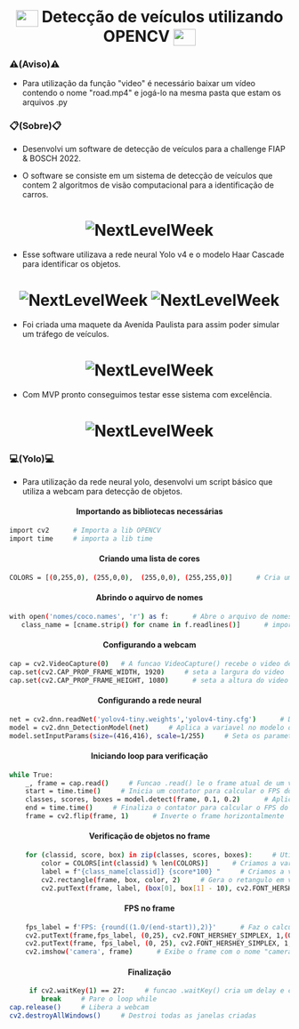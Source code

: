 <div style="display: inline_block" ><br>
  <h1 align="center">
   <img align="center" alt="mgn-Csharp" height="30" width="40" src="https://cdn.jsdelivr.net/gh/devicons/devicon/icons/opencv/opencv-original.svg"> Detecção de veículos utilizando OPENCV <img align="center" alt="mgn-Csharp" height="30" width="40" src="https://cdn.jsdelivr.net/gh/devicons/devicon/icons/opencv/opencv-original.svg">
  

### ⚠️(Aviso)⚠️
- Para utilização da função "video" é necessário baixar um vídeo contendo o nome "road.mp4" e jogá-lo na mesma pasta que estam os arquivos .py

### 📋(Sobre)📋
- Desenvolvi um software de detecção de veículos para a challenge FIAP & BOSCH 2022.

- O software se consiste em um sistema de detecção de veículos que contem 2 algoritmos de visão computacional para a identificação de carros.
<h1 align="center">
  <img alt="NextLevelWeek" title="#NextLevelWeek" src="https://user-images.githubusercontent.com/111460258/208217573-04859efa-200f-4dfc-91e0-78a4b74b4fe3.png" />
</h1>

- Esse software utilizava a rede neural Yolo v4 e o modelo Haar Cascade para identificar os objetos.

<h1 align="center">
  <img alt="NextLevelWeek" title="#NextLevelWeek" src="https://user-images.githubusercontent.com/111460258/208217871-bd2b00f1-f3d6-487e-bf1f-cf70a85e660e.png" />

  <img alt="NextLevelWeek" title="#NextLevelWeek" src="https://user-images.githubusercontent.com/111460258/208217910-f60aa7b1-9327-4f03-bfae-15db69b096a9.png" />
</h1>

- Foi criada uma maquete da Avenida Paulista para assim poder simular um tráfego de veículos.

<h1 align="center">
  <img alt="NextLevelWeek" title="#NextLevelWeek" src="https://user-images.githubusercontent.com/111460258/208218028-1b80ef7d-3699-4fc7-a441-ea6b8d0b77de.png" />
</h1>

- Com MVP pronto conseguimos testar esse sistema com excelência.

<h1 align="center">
  <img alt="NextLevelWeek" title="#NextLevelWeek" src="https://user-images.githubusercontent.com/111460258/208218088-8b93835f-da35-4174-9b3d-164de036d9e5.png" />
</h1>

### 💻(Yolo)💻

- Para utilização da rede neural yolo, desenvolvi um script básico que utiliza a webcam para detecção de objetos.

<h4 align="center">Importando as bibliotecas necessárias</h4>

```bash
import cv2      # Importa a lib OPENCV
import time     # importa a lib time
```

<h4 align="center">Criando uma lista de cores</h4>

```bash
COLORS = [(0,255,0), (255,0,0),  (255,0,0), (255,255,0)]      # Cria uma lista de cores no modelo BGR
```

<h4 align="center">Abrindo o aquirvo de nomes</h4>

```bash
with open('nomes/coco.names', 'r') as f:      # Abre o arquivo de nomes da YOLO
   class_name = [cname.strip() for cname in f.readlines()]      # importa os nomes do arquivo para uma lista
```

<h4 align="center">Configurando a webcam</h4>

```bash
cap = cv2.VideoCapture(0)   # A funcao VideoCapture() recebe o video de uma camera ou de um arquivo
cap.set(cv2.CAP_PROP_FRAME_WIDTH, 1920)     # seta a largura do video
cap.set(cv2.CAP_PROP_FRAME_HEIGHT, 1080)      # seta a altura do video
```

<h4 align="center">Configurando a rede neural</h4>

```bash
net = cv2.dnn.readNet('yolov4-tiny.weights','yolov4-tiny.cfg')      # Descarrega os dados dos arquivos da YOLO em uma variavel
model = cv2.dnn_DetectionModel(net)     # Aplica a variavel no modelo de treino
model.setInputParams(size=(416,416), scale=1/255)     # Seta os parametros para funcionamento do modelo 
```

<h4 align="center">Iniciando loop para verificação</h4>

```bash
while True:
    _, frame = cap.read()     # Funcao .read() le o frame atual de um video
    start = time.time()     # Inicia um contator para calcular o FPS do video
    classes, scores, boxes = model.detect(frame, 0.1, 0.2)      # Aplica o modelo de deteccao de objetos 
    end = time.time()     # Finaliza o contator para calcular o FPS do video
    frame = cv2.flip(frame, 1)      # Inverte o frame horizontalmente
```

<h4 align="center">Verificação de objetos no frame</h4>

```bash
    for (classid, score, box) in zip(classes, scores, boxes):     # Utilizando um for distribuimos os dados em listas
        color = COLORS[int(classid) % len(COLORS)]      # Criamos a variavel color para receber uma cor especifica
        label = f"{class_name[classid]} {score*100} "     # Criamos a variavel label para receber o nome do objeto e o score dele
        cv2.rectangle(frame, box, color, 2)     # Gera o retangulo em volta do objeto detectado 
        cv2.putText(frame, label, (box[0], box[1] - 10), cv2.FONT_HERSHEY_SIMPLEX, 0.5, color , 2)      # Escreve a variavel label no frame
```

<h4 align="center">FPS no frame</h4>

```bash
    fps_label = f'FPS: {round((1.0/(end-start)),2)}'      # Faz o calculo de quantos FPS contem no video
    cv2.putText(frame,fps_label, (0,25), cv2.FONT_HERSHEY_SIMPLEX, 1,(0,0,0), 5)      # Cria uma sombra no texto de FPS
    cv2.putText(frame, fps_label, (0, 25), cv2.FONT_HERSHEY_SIMPLEX, 1, (0, 255, 0), 3)     # Crka o texto de FPS
    cv2.imshow('camera', frame)      # Exibe o frame com o nome "camera"
```

<h4 align="center">Finalização</h4>

```bash
     if cv2.waitKey(1) == 27:     # funcao .waitKey() cria um delay e combinada com o if, gera uma tecla de escape
        break     # Pare o loop while 
cap.release()     # Libera a webcam
cv2.destroyAllWindows()     # Destroi todas as janelas criadas
```
